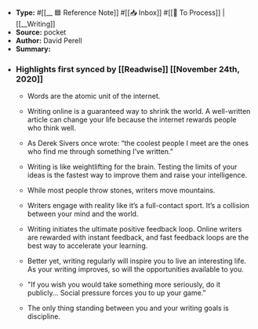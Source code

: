 - **Type:** #[[__ 🟦  Reference Note]] #[[📥 Inbox]] #[[📝 To Process]] | [[__Writing]]
- **Source:**  pocket
- **Author:** David Perell
- **Summary:**
- ### Highlights first synced by [[Readwise]] [[November 24th, 2020]]
    - Words are the atomic unit of the internet. 
    - Writing online is a guaranteed way to shrink the world. A well-written article can change your life because the internet rewards people who think well. 
    - As Derek Sivers once wrote: “the coolest people I meet are the ones who find me through something I’ve written.” 
    - Writing is like weightlifting for the brain. Testing the limits of your ideas is the fastest way to improve them and raise your intelligence.  
    - While most people throw stones, writers move mountains.

 
    - Writers engage with reality like it’s a full-contact sport. It’s a collision between your mind and the world. 
    - Writing initiates the ultimate positive feedback loop. Online writers are rewarded with instant feedback, and fast feedback loops are the best way to accelerate your learning. 
    - Better yet, writing regularly will inspire you to live an interesting life. As your writing improves, so will the opportunities available to you. 
    - "If you wish you would take something more seriously, do it publicly… Social pressure forces you to up your game.” 
    - The only thing standing between you and your writing goals is discipline. 
